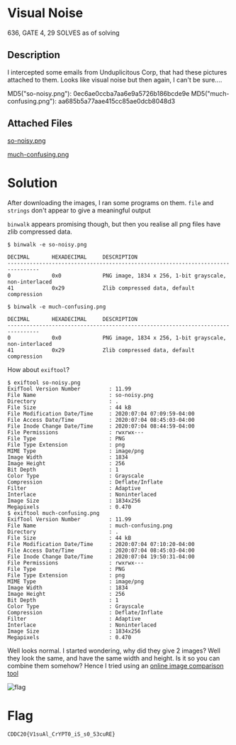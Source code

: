# Visual Noise

636, GATE 4, 29 SOLVES as of solving

## Description

I intercepted some emails from Unduplicitous Corp, that had these pictures attached to them. Looks like visual noise but then again, I can't be sure....

MD5("so-noisy.png"): 0ec6ae0ccba7aa6e9a5726b186bcde9e
MD5("much-confusing.png"): aa685b5a77aae415cc85ae0dcb8048d3

## Attached Files

[so-noisy.png](https://junior-api.cddc2020.nshc.sg/file?id=ckc4y0q0205s90883qe9y5o8l&name=so-noisy.png)

[much-confusing.png](https://junior-api.cddc2020.nshc.sg/file?id=ckc4y0q3w05sj0883389pdsjt&name=much-confusing.png)

# Solution

After downloading the images, I ran some programs on them. `file` and `strings` don't appear to give a meaningful output

`binwalk` appears promising though, but then you realise all png files have zlib compressed data.
```
$ binwalk -e so-noisy.png

DECIMAL       HEXADECIMAL     DESCRIPTION
--------------------------------------------------------------------------------
0             0x0             PNG image, 1834 x 256, 1-bit grayscale, non-interlaced
41            0x29            Zlib compressed data, default compression

$ binwalk -e much-confusing.png

DECIMAL       HEXADECIMAL     DESCRIPTION
--------------------------------------------------------------------------------
0             0x0             PNG image, 1834 x 256, 1-bit grayscale, non-interlaced
41            0x29            Zlib compressed data, default compression
```

How about `exiftool`?
```
$ exiftool so-noisy.png 
ExifTool Version Number         : 11.99
File Name                       : so-noisy.png
Directory                       : .
File Size                       : 44 kB
File Modification Date/Time     : 2020:07:04 07:09:59-04:00
File Access Date/Time           : 2020:07:04 08:45:03-04:00
File Inode Change Date/Time     : 2020:07:04 08:44:59-04:00
File Permissions                : rwxrwx---
File Type                       : PNG
File Type Extension             : png
MIME Type                       : image/png
Image Width                     : 1834
Image Height                    : 256
Bit Depth                       : 1
Color Type                      : Grayscale
Compression                     : Deflate/Inflate
Filter                          : Adaptive
Interlace                       : Noninterlaced
Image Size                      : 1834x256
Megapixels                      : 0.470
$ exiftool much-confusing.png 
ExifTool Version Number         : 11.99
File Name                       : much-confusing.png
Directory                       : .
File Size                       : 44 kB
File Modification Date/Time     : 2020:07:04 07:10:20-04:00
File Access Date/Time           : 2020:07:04 08:45:03-04:00
File Inode Change Date/Time     : 2020:07:04 19:50:31-04:00
File Permissions                : rwxrwx---
File Type                       : PNG
File Type Extension             : png
MIME Type                       : image/png
Image Width                     : 1834
Image Height                    : 256
Bit Depth                       : 1
Color Type                      : Grayscale
Compression                     : Deflate/Inflate
Filter                          : Adaptive
Interlace                       : Noninterlaced
Image Size                      : 1834x256
Megapixels                      : 0.470
```
 

Well looks normal. I started wondering, why did they give 2 images? Well they look the same, and have the same width and height. Is it so you can combine them somehow? Hence I tried using an [online image comparison tool ](https://online-image-comparison.com/result)

![flag](1.png)

# Flag

`CDDC20{V1suAl_CrYPT0_iS_s0_53cuRE}`